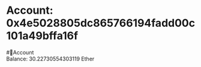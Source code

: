 
Account: 0x4e5028805dc865766194fadd00c101a49bffa16f
===================================================
  
#📜Account  
Balance: 30.22730554303119 Ether